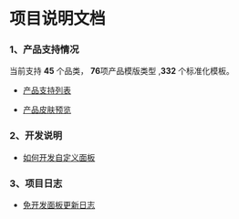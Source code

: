 # 项目说明文档

### 1、产品支持情况
当前支持 **45** 个品类，  **76**项产品模版类型 ,**332** 个标准化模板。

- [产品支持列表](./product.md)

- [产品皮肤预览](./product-preview.md)


### 2、开发说明

- [如何开发自定义面板](./explorer.md)


### 3、项目日志

- [免开发面板更新日志](./changeLog.md)